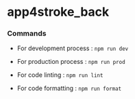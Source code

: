 # app4stroke_back

### Commands

- For development process
: `npm run dev`

- For production process
: `npm run prod`

- For code linting
: `npm run lint`

- For code formatting
: `npm run format`
